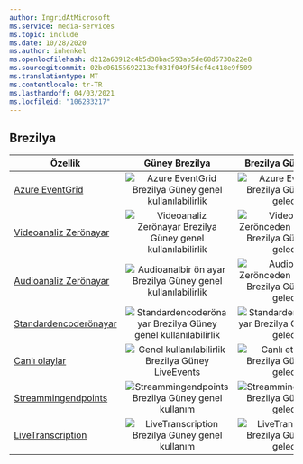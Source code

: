```yaml
---
author: IngridAtMicrosoft
ms.service: media-services
ms.topic: include
ms.date: 10/28/2020
ms.author: inhenkel
ms.openlocfilehash: d212a63912c4b5d38bad593ab5de68d5730a22e8
ms.sourcegitcommit: 02bc06155692213ef031f049f5dcf4c418e9f509
ms.translationtype: MT
ms.contentlocale: tr-TR
ms.lasthandoff: 04/03/2021
ms.locfileid: "106283217"
---
```

<!--Feature availability in region-->
## <a name="brazil"></a>Brezilya

| Özellik | Güney Brezilya | Brezilya Güneydoğu |
| --- | :---: | :---: |
| [Azure EventGrid](../monitoring/reacting-to-media-services-events.md) |![Azure EventGrid Brezilya Güney genel kullanılabilirlik](../media/azure-clouds-regions/ga.svg)  |![Azure EventGrid Brezilya Güneydoğu gelecek](../media/azure-clouds-regions/planned-active.svg) |
| [Videoanaliz Zerönayar](../analyze-video-audio-files-concept.md) |![Videoanaliz Zerönayar Brezilya Güney genel kullanılabilirlik](../media/azure-clouds-regions/ga.svg)  | ![Videoanaliz Zerönceden ayarlanmış Brezilya Güneydoğu gelecek](../media/azure-clouds-regions/planned-active.svg) |
| [Audioanaliz Zerönayar](../analyze-video-audio-files-concept.md) |![Audioanalbir ön ayar Brezilya Güney genel kullanılabilirlik](../media/azure-clouds-regions/ga.svg)  | ![Audioanaliz Zerönceden ayarlanmış Brezilya Güneydoğu gelecek](../media/azure-clouds-regions/planned-active.svg) |
| [Standardencoderönayar](../encode-concept.md) |![Standardencoderönayar Brezilya Güney genel kullanılabilirlik](../media/azure-clouds-regions/ga.svg)  | ![Standardencoderönayar Brezilya Güneydoğu gelecek](../media/azure-clouds-regions/planned-active.svg) |
| [Canlı olaylar](../stream-live-streaming-concept.md) |![Genel kullanılabilirlik Brezilya Güney LiveEvents](../media/azure-clouds-regions/ga.svg)  | ![Canlı etkinlikler Brezilya Güneydoğu gelecek](../media/azure-clouds-regions/planned-active.svg) |
| [Streammingendpoints](../stream-streaming-endpoint-concept.md) |![Streammingendpoints Brezilya Güney genel kullanım](../media/azure-clouds-regions/ga.svg) | ![Streammingendpoints Brezilya Güneydoğu gelecek](../media/azure-clouds-regions/planned-active.svg)  |
| [LiveTranscription](../live-event-live-transcription-how-to.md) |![LiveTranscription Brezilya Güney genel kullanım](../media/azure-clouds-regions/ga.svg) |![LiveTranscription Brezilya Güneydoğu gelecek](../media/azure-clouds-regions/planned-active.svg) |
